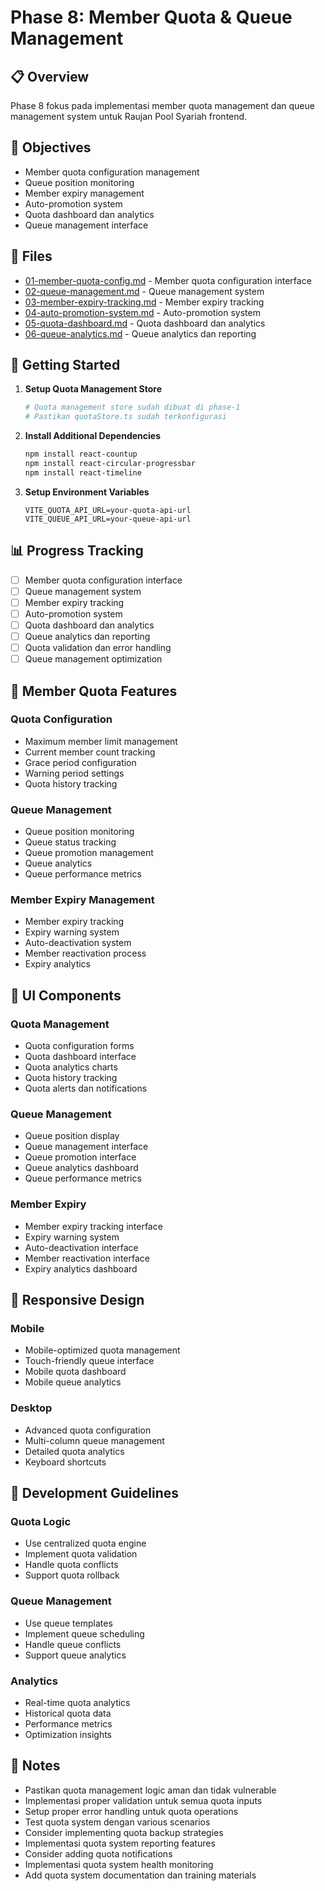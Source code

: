 # Phase 8: Member Quota & Queue Management

## 📋 Overview

Phase 8 fokus pada implementasi member quota management dan queue management system untuk Raujan Pool Syariah frontend.

## 🎯 Objectives

- Member quota configuration management
- Queue position monitoring
- Member expiry management
- Auto-promotion system
- Quota dashboard dan analytics
- Queue management interface

## 📁 Files

- [01-member-quota-config.md](01-member-quota-config.md) - Member quota configuration interface
- [02-queue-management.md](02-queue-management.md) - Queue management system
- [03-member-expiry-tracking.md](03-member-expiry-tracking.md) - Member expiry tracking
- [04-auto-promotion-system.md](04-auto-promotion-system.md) - Auto-promotion system
- [05-quota-dashboard.md](05-quota-dashboard.md) - Quota dashboard dan analytics
- [06-queue-analytics.md](06-queue-analytics.md) - Queue analytics dan reporting

## 🚀 Getting Started

1. **Setup Quota Management Store**

   ```bash
   # Quota management store sudah dibuat di phase-1
   # Pastikan quotaStore.ts sudah terkonfigurasi
   ```

2. **Install Additional Dependencies**

   ```bash
   npm install react-countup
   npm install react-circular-progressbar
   npm install react-timeline
   ```

3. **Setup Environment Variables**
   ```env
   VITE_QUOTA_API_URL=your-quota-api-url
   VITE_QUEUE_API_URL=your-queue-api-url
   ```

## 📊 Progress Tracking

- [ ] Member quota configuration interface
- [ ] Queue management system
- [ ] Member expiry tracking
- [ ] Auto-promotion system
- [ ] Quota dashboard dan analytics
- [ ] Queue analytics dan reporting
- [ ] Quota validation dan error handling
- [ ] Queue management optimization

## 👥 Member Quota Features

### Quota Configuration

- Maximum member limit management
- Current member count tracking
- Grace period configuration
- Warning period settings
- Quota history tracking

### Queue Management

- Queue position monitoring
- Queue status tracking
- Queue promotion management
- Queue analytics
- Queue performance metrics

### Member Expiry Management

- Member expiry tracking
- Expiry warning system
- Auto-deactivation system
- Member reactivation process
- Expiry analytics

## 🎨 UI Components

### Quota Management

- Quota configuration forms
- Quota dashboard interface
- Quota analytics charts
- Quota history tracking
- Quota alerts dan notifications

### Queue Management

- Queue position display
- Queue management interface
- Queue promotion interface
- Queue analytics dashboard
- Queue performance metrics

### Member Expiry

- Member expiry tracking interface
- Expiry warning system
- Auto-deactivation interface
- Member reactivation interface
- Expiry analytics dashboard

## 📱 Responsive Design

### Mobile

- Mobile-optimized quota management
- Touch-friendly queue interface
- Mobile quota dashboard
- Mobile queue analytics

### Desktop

- Advanced quota configuration
- Multi-column queue management
- Detailed quota analytics
- Keyboard shortcuts

## 🔧 Development Guidelines

### Quota Logic

- Use centralized quota engine
- Implement quota validation
- Handle quota conflicts
- Support quota rollback

### Queue Management

- Use queue templates
- Implement queue scheduling
- Handle queue conflicts
- Support queue analytics

### Analytics

- Real-time quota analytics
- Historical quota data
- Performance metrics
- Optimization insights

## 📝 Notes

- Pastikan quota management logic aman dan tidak vulnerable
- Implementasi proper validation untuk semua quota inputs
- Setup proper error handling untuk quota operations
- Test quota system dengan various scenarios
- Consider implementing quota backup strategies
- Implementasi quota system reporting features
- Consider adding quota notifications
- Implementasi quota system health monitoring
- Add quota system documentation dan training materials
